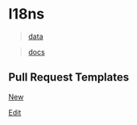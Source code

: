 # I18ns

> [data](data.json)

> [docs](docs/index.md)

## Pull Request Templates 
[New](../.github/PULL_REQUEST_TEMPLATE/i18ns-new.md)

[Edit](../.github/PULL_REQUEST_TEMPLATE/i18ns-edit.md)